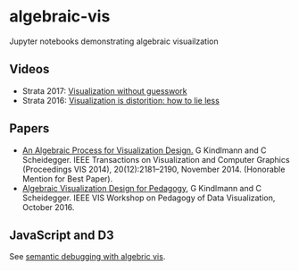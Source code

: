 # algebraic-vis
Jupyter notebooks demonstrating algebraic visuailzation

## Videos
* Strata 2017: [Visualization without guesswork](https://www.youtube.com/watch?v=jtUjnIIDvEw)
* Strata 2016: [Visualization is distorition: how to lie less](https://www.youtube.com/watch?v=ddCEgJKdDLk)

## Papers
* [An Algebraic Process for Visualization Design.](http://people.cs.uchicago.edu/~glk/pubs/pdf/Kindlmann-AlgebraicVisDesign-VIS-2014.pdf) G Kindlmann and C Scheidegger. IEEE Transactions on Visualization and Computer Graphics (Proceedings VIS 2014), 20(12):2181–2190, November 2014. (Honorable Mention for Best Paper). 
* [Algebraic Visualization Design for Pedagogy](http://people.cs.uchicago.edu/~glk/pubs/pdf/Kindlmann-AlgebraicVisPedagogy-PDV-2016.pdf), G Kindlmann and C Scheidegger. IEEE VIS Workshop on Pedagogy of Data Visualization, October 2016. 

## JavaScript and D3
See [semantic debugging with algebric vis](https://github.com/hdc-arizona/d3-algebra).
